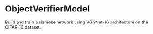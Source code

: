 # ObjectVerifierModel
Build and train a siamese network using VGGNet-16 architecture on the CIFAR-10 dataset.

